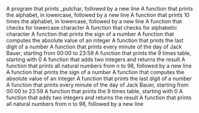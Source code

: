 A program that prints _putchar, followed by a new line
A function that prints the alphabet, in lowercase, followed by a new line
A function that prints 10 times the alphabet, in lowercase, followed by a new line
A function that checks for lowercase character
A function that checks for alphabetic character
A function that prints the sign of a number
A function that computes the absolute value of an integer
A function that prints the last digit of a number
A function that prints every minute of the day of Jack Bauer, starting from 00:00 to 23:59
A function that prints the 9 times table, starting with 0
A function that adds two integers and returns the result
A function that prints all natural numbers from n to 98, followed by a new line
A function that prints the sign of a number
A function that computes the absolute value of an integer
A function that prints the last digit of a number
A function that prints every minute of the day of Jack Bauer, starting from 00:00 to 23:59
A function that prints the 9 times table, starting with 0
A function that adds two integers and returns the result
A function that prints all natural numbers from n to 98, followed by a new line
